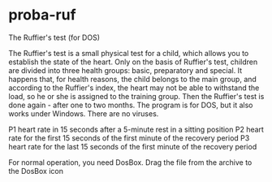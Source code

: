 # proba-ruf
The Ruffier's test (for DOS)

The Ruffier's test is a small physical test for a child, which allows you to establish the state of the heart. Only on the basis of Ruffier's test, children are divided into three health groups: basic, preparatory and special. It happens that, for health reasons, the child belongs to the main group, and according to the Ruffier's index, the heart may not be able to withstand the load, so he or she is assigned to the training group. Then the Ruffier's test is done again - after one to two months. The program is for DOS, but it also works under Windows. There are no viruses.

P1 heart rate in 15 seconds after a 5-minute rest in a sitting position
P2 heart rate for the first 15 seconds of the first minute of the recovery period
P3 heart rate for the last 15 seconds of the first minute of the recovery period

For normal operation, you need DosBox. Drag the file from the archive to the DosBox icon
